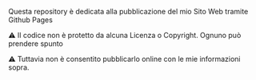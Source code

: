 Questa repository è dedicata alla pubblicazione del mio Sito Web tramite Github Pages

⚠️ Il codice non è protetto da alcuna Licenza o Copyright. Ognuno può prendere spunto

⚠️ Tuttavia non è consentito pubblicarlo online con le mie informazioni sopra.
